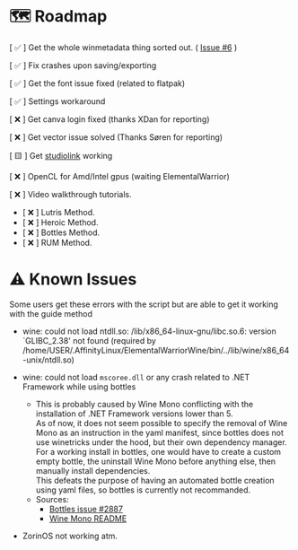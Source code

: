 # 🗺️ Roadmap

[ ✅ ] Get the whole winmetadata thing sorted out. ( [Issue #6](https://github.com/Twig6943/AffinityOnLinux/issues/6) )

[ ✅ ] Fix crashes upon saving/exporting

[ ✅ ] Get the font issue fixed (related to flatpak)

[ ✅ ] Settings workaround

[ ❌ ] Get canva login fixed (thanks XDan for reporting)

[ ❌ ] Get vector issue solved (Thanks Søren for reporting)

[ 🟨 ] Get [studiolink](https://github.com/Twig6943/AffinityOnLinux/issues/25) working

[ ❌ ] OpenCL for Amd/Intel gpus (waiting ElementalWarrior)

[ ❌ ] Video walkthrough tutorials.
 - [ ❌ ] Lutris Method.
 - [ ❌ ] Heroic Method.
 - [ ❌ ] Bottles Method.
 - [ ❌ ] RUM Method.

# ⚠️ Known Issues
Some users get these errors with the script but are able to get it working with the guide method

- wine: could not load ntdll.so: /lib/x86_64-linux-gnu/libc.so.6: version `GLIBC_2.38' not found (required by /home/USER/.AffinityLinux/ElementalWarriorWine/bin/../lib/wine/x86_64-unix/ntdll.so)

- wine: could not load `mscoree.dll` or any crash related to .NET Framework while using bottles
    - This is probably caused by Wine Mono conflicting with the installation of .NET Framework versions lower than 5.  
    As of now, it does not seem possible to specify the removal of Wine Mono as an instruction in the yaml manifest, since bottles does not use winetricks under the hood, but their own dependency manager.
    For a working install in bottles, one would have to create a custom empty bottle, the uninstall Wine Mono before anything else, then manually install dependencies.  
    This defeats the purpose of having an automated bottle creation using yaml files, so bottles is currently not recommanded.  
    - Sources: 
      - [Bottles issue #2887](https://github.com/bottlesdevs/Bottles/issues/2887#issuecomment-2646118028)  
      - [Wine Mono README](https://github.com/wine-mono/wine-mono#:~:text=Please%20note%20that%20while%20Wine%20Mono%20should%20always%20be%20removed%20before%20installing%20.NET%20Framework%204.8%20and%20earlier%2C%20it%20can%20coexist%20with%20.NET%20Core%20and%20.NET%205%20or%20later.)

- ZorinOS not working atm.
